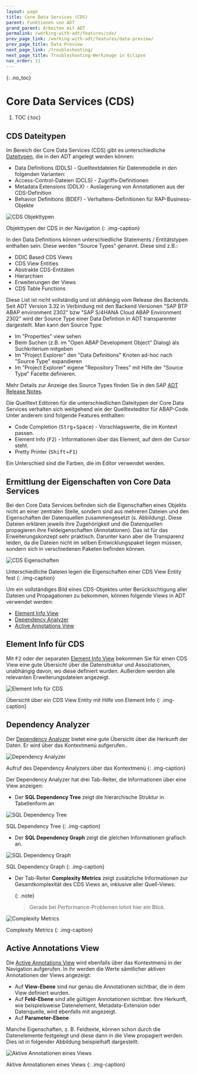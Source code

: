 ```yaml
---
layout: page
title: Core Data Services (CDS) 
parent: Funktionen von ADT
grand_parent: Arbeiten mit ADT
permalink: /working-with-adt/features/cds/
prev_page_link: /working-with-adt/features/data-preview/
prev_page_title: Data Preview
next_page_link: /troubleshooting/
next_page_title: Troubleshooting-Werkzeuge in Eclipse
nav_order: 11
---
```


{: .no_toc}
# Core Data Services (CDS)

1. TOC
{:toc}

## CDS Dateitypen

Im Bereich der Core Data Services (CDS) gibt es unterschiedliche [Dateitypen](https://help.sap.com/docs/ABAP_PLATFORM_NEW/f2e545608079437ab165c105649b89db/4ed280596e391014adc9fffe4e204223.html), die in den ADT angelegt werden können:

- Data Definitions (DDLS) - Quelltextdateien für Datenmodelle in den folgenden Varianten:
- Access-Control-Dateien (DCLS) - Zugriffs-Definitionen
- Metadata Extensions (DDLX) - Auslagerung von Annotationen aus der CDS-Definition
- Behavior Definitions (BDEF) - Verhaltens-Definitionen für RAP-Business-Objekte

![CDS Objekttypen](../img/image79.png)

Objekttypen der CDS in der Navigation
{: .img-caption}

In den Data Definitions können unterschiedliche Statements / Entitätstypen enthalten sein. Diese werden "Source Types" genannt. Diese sind z.B.:
- DDIC Based CDS Views
- CDS View Entities
- Abstrakte CDS-Entitäten
- Hierarchien
- Erweiterungen der Views
- CDS Table Functions

Diese List ist nicht vollständig und ist abhängig vom Release des Backends.
Seit ADT Version 3.32 in Verbindung mit den Backend Versionen "SAP BTP ABAP environment 2302" bzw "SAP S/4HANA Cloud ABAP Environment 2302" wird der Source Type einer Data Defintion in ADT transparenter dargestellt. Man kann den Source Type:

- Im "Properties" view sehen
- Beim Suchen (z.B. im "Open ABAP Development Object" Dialog) als Suchkriterium mitgeben
- Im "Project Explorer" den "Data Definitions" Knoten ad-hoc nach "Source Type" expandieren
- Im "Project Explorer" eigene "Repository Trees" mit Hilfe der "Source Type" Facette definieren.

Mehr Details zur Anzeige des Source Types finden Sie in den SAP [ADT Release Notes](https://help.sap.com/docs/SAP_S4HANA_CLOUD/53b14a3c9f7d4837a9c1f271ee3b24a4/193d4583c30f40a0a562dc200e0b0c41.html?locale=en-US#loio193d4583c30f40a0a562dc200e0b0c41__section_sourcetype_ddls).  

Die Quelltext Editoren für die unterschiedlichen Dateitypen der Core Data Services verhalten sich weitgehend wie der Quelltexteditor für ABAP-Code. Unter anderem sind folgende Features enthalten:

- Code Completion (<kbd>Strg</kbd>+<kbd>Space</kbd>) - Vorschlagswerte, die im Kontext passen.
- Element Info (<kbd>F2</kbd>) - Informationen über das Element, auf dem der Cursor steht.
- Pretty Printer (<kbd>Shift</kbd>+<kbd>F1</kbd>)

Ein Unterschied sind die Farben, die im Editor verwendet werden.

## Ermittlung der Eigenschaften von Core Data Services

Bei den Core Data Services befinden sich die Eigenschaften eines Objekts nicht an einer zentralen Stelle, sondern sind aus mehreren Dateien und den Eigenschaften der Datenquellen zusammengesetzt (s. Abbildung).
Diese Dateien erklären jeweils ihre Zugehörigkeit und die Datenquellen propagieren ihre Feldeigenschaften (Annotationen). Das ist für das Erweiterungskonzept sehr praktisch. Darunter kann aber die Transparenz leiden, da die Dateien nicht im selben Entwicklungspaket liegen müssen, sondern sich in verschiedenen Paketen befinden können. 

![CDS Eigenschaften](../img/image83.png)

Unterschiedliche Dateien legen die Eigenschaften einer CDS View Entity fest
{: .img-caption}

Um ein vollständiges Bild eines CDS-Objektes unter Berücksichtigung aller Dateien und Propagationen zu bekommen, können folgende Views in ADT verwendet werden:

- [Element Info View](https://help.sap.com/docs/ABAP_PLATFORM_NEW/f2e545608079437ab165c105649b89db/c2ffbc2fee0c4ceda3bb89bd843ee419.html)
- [Dependency Analyzer](https://help.sap.com/docs/ABAP_PLATFORM_NEW/f2e545608079437ab165c105649b89db/bedc1723e35244e188c5a44a5f4f8340.html)
- [Active Annotations View](https://help.sap.com/docs/ABAP_PLATFORM_NEW/f2e545608079437ab165c105649b89db/45ba68d3b4924a97ad2dc598e756968e.html)

## Element Info für CDS

Mit <kbd>F2</kbd> oder der separaten [Element Info View](https://help.sap.com/docs/ABAP_PLATFORM_NEW/f2e545608079437ab165c105649b89db/c2ffbc2fee0c4ceda3bb89bd843ee419.html) bekommen Sie für einen CDS View eine gute Übersicht über die Datenstruktur und Assoziationen, unabhängig davon, wo diese definiert wurden. Außerdem werden alle relevanten Erweiterungsdateien angezeigt.

![Element Info für CDS](../img/image94.png)

Übersicht über ein CDS View Entity mit Hilfe von Element Info
{: .img-caption}

## Dependency Analyzer

Der [Dependency Analyzer](https://help.sap.com/docs/ABAP_PLATFORM_NEW/f2e545608079437ab165c105649b89db/bedc1723e35244e188c5a44a5f4f8340.html) bietet eine gute Übersicht über die Herkunft der Daten. Er wird über das Kontextmenü aufgerufen..

![Dependency Analyzer](../img/image30.png)

Aufruf des Dependency Analyzers über das Kontextmenü
{: .img-caption}

Der Dependency Analyzer hat drei Tab-Reiter, die Informationen über eine View anzeigen:

- Der **SQL Dependency Tree** zeigt die hierarchische Struktur in Tabellenform an

![SQL Dependency Tree](../img/image53.png)

SQL Dependency Tree
{: .img-caption}

- Der **SQL Dependency Graph** zeigt die gleichen Informationen grafisch an.

![SQL Dependency Graph](../img/image13.png)

SQL Dependency Graph
{: .img-caption}

- Der Tab-Reiter **Complexity Metrics** zeigt zusätzliche Informationen zur Gesamtkomplexität des CDS Views an, inklusive aller Quell-Views.
  
  {: .note}
  > Gerade bei Performance-Problemen lohnt hier ein Blick.

![Complexity Metrics](../img/image5.png)

Complexity Metrics
{: .img-caption}

## Active Annotations View

Die [Active Annotations View](https://help.sap.com/docs/ABAP_PLATFORM_NEW/f2e545608079437ab165c105649b89db/45ba68d3b4924a97ad2dc598e756968e.html) wird ebenfalls über das Kontextmenü in der Navigation aufgerufen. In ihr werden die Werte sämtlicher aktiven Annotationen der Views angezeigt:

- Auf **View-Ebene** sind nur genau die Annotationen sichtbar, die in dem View definiert wurden.
- Auf **Feld-Ebene** sind alle gültigen Annotationen sichtbar. Ihre Herkunft, wie beispielsweise Datenelement, Metadata-Extension oder Datenquelle, wird ebenfalls mit angezeigt.
- Auf **Parameter-Ebene**

Manche Eigenschaften, z. B. Feldtexte, können schon durch die Datenelemente festgelegt und diese dann in die View propagiert werden. Dies ist in folgender Abbildung beispielhaft dargestellt:

![Aktive Annotationen eines Views](../img/image39.png)

Aktive Annotationen eines Views
{: .img-caption}
